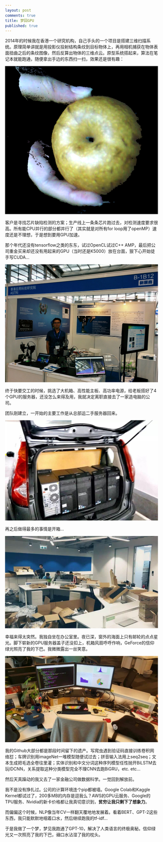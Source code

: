 ```yaml
---
layout: post
comments: true
title: 梦回GPU
published: true
---
```




2014年的时候我在香港一个研究机构，自己手头的一个项目是搭建三维扫描系统。原理简单讲就是用投影仪投射结构条纹到目标物体上，再用相机捕获在物体表面扭曲之后的条纹图像，然后反算出物体的三维点云。原型系统搭起来，算法在笔记本就能跑通，随便拿出手边的东西扫一扫，效果还是很有趣：

![](/images/201903/3.png)

客户是寻找芯片缺陷检测的方案；生产线上一条条芯片跑过去，对检测速度要求很高。所有能CPU并行的部分都并行了（其实就是对所有for loop用了openMP）速度还是不理想，于是想到要用GPU加速。

那个年代还没有tensorflow之类的东东，试过OpenCL试过C++ AMP，最后把公司重金买来却还没有用起来的GPU（当时还是K5000）放在台面，狠下心开始徒手写CUDA...

![](/images/201903/1.jpg)

终于快要交工的时候，挑选了大机箱、高性能主板、高功率电源，给老板搭好了4个GPU的服务器，还没怎么来得及用，我就决定离职直接去了一家造电脑的公司。


团队刚建立，一开始的主要工作是从总部运二手服务器回来。

![](/images/201903/5.jpg)

再之后做得最多的事情是开箱...

![](/images/201903/4.jpg)


幸福来得太突然。我独自坐在办公室里。夜已深，窗外的海面上只有邮轮的点点星光。脚下崭新的GPU服务器盖子还没扣上，机箱风扇呼呼作响，GeForce的信仰绿光照亮了我的下巴。我微微露出一丝笑意。

![](/images/201903/3.jpg)

我的Github大部分都是那段时间留下的遗产。写爬虫遇到验证码直接训练卷积网络怼；车牌识别用imageNet一堆模型随便试过去；拼音输入法用上seq2seq；文本生成把毛选全卷往里灌；实体识别和中文分词这种序列模型任性抛开BiLSTM去玩IDCNN，关系提取这种分类模型完全不理CNN去跑BiGRU，etc. etc...

然后天真躁动的我又去了一家金融公司做数据科学。一觉回到解放前。

我不是没有挣扎过。公司的计算环境连个pip都被墙。Google Colab和Kaggle Kernel都试过了，200多MB的内存是逗我么？AWS的GPU云服务、Google的TPU服务、Nvidia的新卡价格都让我真切意识到，**贫穷让我只剩下了想象力**。

而偏偏这个时候，NLP像当年CV一样翻天覆地地发展着。看着BERT、GPT-2这些东西，我只能默默地咽着口水，然后继续跑我的tf-idf...

于是我做了一个梦，梦见我跑通了GPT-10，解决了人类语言的终极奥秘。信仰绿光又一次照亮了我的下巴，~~泪~~口水沾湿了我的枕头。


